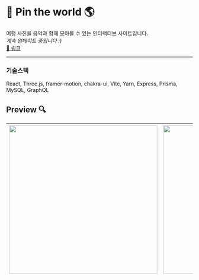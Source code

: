 

# 📍 Pin the world 🌎


<p>
여행 사진을 음악과 함께 모아볼 수 있는
인터랙티브 사이트입니다.<br>
<i>계속 업데이트 중입니다 :)</i> <br>
<a href="https://dahyeon405.github.io/pin-the-world/" align="center">🔗 링크</a>
</p>

<hr>

### 기술스택

<div>
React, Three.js, framer-motion, chakra-ui, Vite, Yarn, Express, Prisma, MySQL, GraphQL
</div>

## Preview 🔍

| <img src="https://github.com/dahyeon405/pin-the-world/assets/109179856/d192b096-814d-4d82-bf70-88d9b57d457b" width="400"> | <img src="https://github.com/dahyeon405/pin-the-world/assets/109179856/a8e4bc15-f849-4025-af06-0016c7616bfb" width="400"> |
|:-------------------------------------------------------------------------------------------------------------------------:|:-------------------------------------------------------------------------------------------------------------------------:|

<div>

</div>
